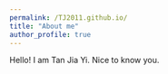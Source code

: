 ```yaml
---
permalink: /TJ2011.github.io/
title: "About me"
author_profile: true
---
```


Hello! I am Tan Jia Yi. Nice to know you.
